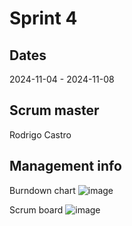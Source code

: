 # Sprint 4
## Dates
2024-11-04 - 2024-11-08

## Scrum master
Rodrigo Castro

## Management info
Burndown chart
![image](https://github.com/user-attachments/assets/b85c8ce0-8535-4b4c-a367-e5b121c22c09)

Scrum board
![image](https://github.com/user-attachments/assets/609868db-256e-4595-8603-01e2e225b80f)
